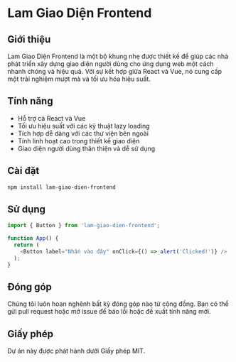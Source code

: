 # Lam Giao Diện Frontend

## Giới thiệu
Lam Giao Diện Frontend là một bộ khung nhẹ được thiết kế để giúp các nhà phát triển xây dựng giao diện người dùng cho ứng dụng web một cách nhanh chóng và hiệu quả. Với sự kết hợp giữa React và Vue, nó cung cấp một trải nghiệm mượt mà và tối ưu hóa hiệu suất.

## Tính năng
- Hỗ trợ cả React và Vue
- Tối ưu hiệu suất với các kỹ thuật lazy loading
- Tích hợp dễ dàng với các thư viện bên ngoài
- Tính linh hoạt cao trong thiết kế giao diện
- Giao diện người dùng thân thiện và dễ sử dụng

## Cài đặt
```bash
npm install lam-giao-dien-frontend
```

## Sử dụng
```javascript
import { Button } from 'lam-giao-dien-frontend';

function App() {
  return (
    <Button label="Nhấn vào đây" onClick={() => alert('Clicked!')} />
  );
}
```

## Đóng góp
Chúng tôi luôn hoan nghênh bất kỳ đóng góp nào từ cộng đồng. Bạn có thể gửi pull request hoặc mở issue để báo lỗi hoặc đề xuất tính năng mới.

## Giấy phép
Dự án này được phát hành dưới Giấy phép MIT.